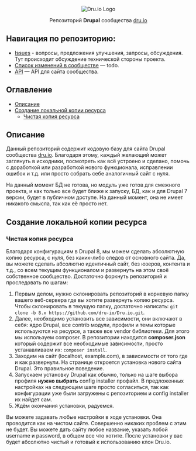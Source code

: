 <p align="center">
 <img src="http://dru.io/sites/all/themes/druio_theme/logo.png" align="center" alt="Dru.io Logo">

 <p align="center">
   Репозиторий <strong>Drupal</strong> сообщества <a href="http://dru.io/" target="_blank">dru.io</a>
 </p>
</p>

## Навигация по репозиторию:

- [Issues](https://github.com/Niklan/Dru.io/issues) - вопросы, предложения улучшения, запросы, обсуждения. Тут происходит обсуждение технической стороны проекта.
- [Список изменений в сообществе](#) — todo.
- [API](API.md) — API для сайта сообщества.

## Оглавление

* [Описание](#description)
* [Создание локальной копии ресурса](#local-copy)
  * [Чистая копия ресурса](#clean-copy)

<a name="description"></a>

## Описание

Данный репозиторий содержит кодовую базу для сайта Drupal сообщества [dru.io](http://dru.io). Благодаря этому, каждый желающий может заглянуть в исходники, посмотреть как всё устроено и сделано, помочь с доработкой или разработкой нового функционала, исправлении ошибок и т.д. или просто собрать себе аналогичный сайт с нуля.

На данный момент БД не готова, но модуль уже готов для смежного проекта, и как только все будет ближе к запуску, БД, как и для Drupal 7 версии, будет в публичном доступе. На данный момент, она не имеет никакого смысла, так как её просто нет.

<a name="local-copy"></a>

## Создание локальной копии ресурса

<a name="clean-copy"></a>

### Чистая копия ресурса

Благодаря конфигурациям в Drupal 8, мы можем сделать абсолютную копию ресурса, с нуля, без каких-либо следов от основного сайта. Да, вы можете сделать абсолютно идентичный сайт, без юзеров, контента и т.д., со всем текущим функционалом и развернуть на этом своё собственное сообщество. Достаточно форкнуть репозиторий и проследовать по шагам:

1. Первым делом, нужно склонировать репозиторий в корневую папку вашего веб-сервера где вы хотите развернуть копию ресурса. Чтобы склонировать в текущую папку, достаточно написать: `git clone -b 8.x https://github.com/dru-io/Dru.io.git`.
2. Далее, необходимо установить все зависимости, они включают в себя: ядро Drupal, все contrib модули, профили и темы которые используются на ресурсе, а также все vendor библиотеки. Для этого мы используем composer. В репозитории находится **composer.json** который содержит все необходимые зависимости, просто устанавливаем их: `composer install`.
3. Заходим на сайт (localhost, example.com), в зависимости от того где и как развернули. На странице откроется установка нового сайта Drupal. Это правильное поведение.
4. Запускаем установку Drupal как обычно, только на шаге выбора профиля **нужно выбрать** config installer профайл. В предложенных настройках на следующем шаге просто согласиться, так как конфигурации уже были загружены с репозиторием и config installer их найдет сам.
5. Ждём окончания установки, радуемся.

Вы можете задавать любые настройки в ходе установки. Она проводится как на чистом сайте. Совершенно никаких проблем с этим не будет. Вы можете дать сайту любое название, указать лобой username и password, в общем все что хотите. После установки у вас будет абсолютно чистый и готовый к использованию клон Dru.io.